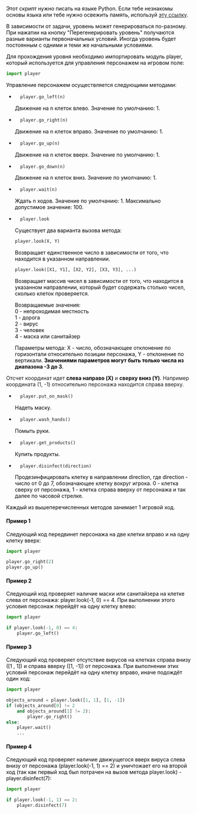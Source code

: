 <span style="color: #000;">Этот скрипт нужно писать на языке Python. Если тебе незнакомы основы языка или тебе нужно освежить память, используй <a href="https://docs.python.org/3/tutorial/index.html" target="_blank" rel="nofollow">эту ссылку</a>.</span>

<span style="color: #000;">В зависимости от задачи, уровень может генерироваться по-разному. При нажатии на кнопку "Перегенерировать уровень" получаются разные варианты первоначальных условий. Иногда уровень будет постоянным с одними и теми же начальными условиями.</span>

<span style="color: #000;">Для прохождения уровня необходимо импортировать модуль player, который используется для управления персонажем на игровом поле:</span>
```python
import player
```

<span style="color: #000;">Управление персонажем осуществляется следующими методами:</span>
* ```python
    player.go_left(n)
    ```
    <p style="color: #000;">Движение на n клеток влево. Значение по умолчанию: 1.</p>

* ```python
    player.go_right(n)
    ```
    <p style="color: #000;">Движение на n клеток вправо. Значение по умолчанию: 1.</p>

* ```python
    player.go_up(n)
    ```
    <p style="color: #000;">Движение на n клеток вверх. Значение по умолчанию: 1.</p>

* ```python
    player.go_down(n)
    ```
    <p style="color: #000;">Движение на n клеток вниз. Значение по умолчанию: 1.</p>

* ```python
    player.wait(n)
    ```
    <p style="color: #000;">Ждать n ходов. Значение по умолчанию: 1. Максимально допустимое значение: 100.</p>
    
* ```python
    player.look
    ```
    <p style="color: #000;">Существует два варианта вызова метода:</p>

    ```python
    player.look(X, Y)
    ```
    <p style="color: #000;">Возвращает единственное число в зависимости от того, что находится в указанном направлении.</p>

    ```python
    player.look([X1, Y1], [X2, Y2], [X3, Y3], ...) 
    ```
    <p style="color: #000;">Возвращает массив чисел в зависимости от того, что находится в указанном направлении, который будет содержать столько чисел, сколько клеток проверяется.</p>
    <p style="color: #000;">
    Возвращаемые значения:<br>
    0 - непроходимая местность<br>
    1 - дорога<br>
    2 - вирус<br>
    3 - человек<br>
    4 - маска или санитайзер<br>
    </p>
    <p style="color: #000;">Параметры метода: X - число, обозначающее отклонение по горизонтали относительно позиции персонажа, Y - отклонение по вертикали. <strong style="color: #000;">Значениями параметров могут быть только числа из диапазона -3 до 3</strong>.
Отсчет координат идет <strong style="color: #000;">слева направо (X)</strong> и <strong style="color: #000;">сверху вниз (Y)</strong>. Например координата (1, -1) относительно персонажа находится справа вверху.</p>

* ```python
    player.put_on_mask()
    ```
    <p style="color: #000;">Надеть маску.</p>

* ```python
    player.wash_hands()
    ```
    <p style="color: #000;">Помыть руки.</p>

* ```python
    player.get_products()
    ```
    <p style="color: #000;">Купить продукты.</p>
    
* ```python
    player.disinfect(direction)
    ```
    <p style="color: #000;">Продезинфицировать клетку в направлении direction, где direction - число от 0 до 7, обозначающее клетку вокруг игрока. 0 - клетка сверху от персонажа, 1 - клетка справа вверху от персонажа и так далее по часовой стрелке.</p>

<p style="color: #000;">Каждый из вышеперечисленных методов занимает 1 игровой ход.</p>

#### <span style="color: #000;">Пример 1</span>
<span style="color: #000;">Следующий код передвинет персонажа на две клетки вправо и на одну клетку вверх:</span>
```python
import player

player.go_right(2)
player.go_up()
```

#### <span style="color: #000;">Пример 2</span>
<span style="color: #000;">Следующий код проверяет наличие маски или санитайзера на клетке слева от персонажа: player.look(-1, 0) == 4. При выполнении этого условия персонаж перейдёт на одну клетку влево:</span>
```python
import player

if player.look(-1, 0) == 4:
    player.go_left()
```

#### <span style="color: #000;">Пример 3</span>
<span style="color: #000;">Следующий код проверяет отсутствие вирусов на клетках справа внизу ([1 , 1]) и справа вверху ([1, -1]) от персонажа. При выполнении этих условий персонаж перейдёт на одну клетку вправо, иначе подождёт один ход:</span>
```python
import player

objects_around = player.look([1, 1], [1, -1])
if (objects_around[0] != 2 
    and objects_around[1] != 2):
        player.go_right()
else:
    player.wait()
    ...
```

#### <span style="color: #000;">Пример 4</span>
<span style="color: #000;">Следующий код проверяет наличие движущегося вверх вируса слева внизу от персонажа (player.look(-1, 1) == 2) и уничтожает его на второй ход (так как первый ход был потрачен на вызов метода player.look) - player.disinfect(7):</span>
```python
import player

if player.look(-1, 1) == 2:
    player.disinfect(7)
```
